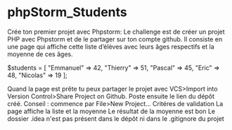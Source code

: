 # phpStorm_Students

Crée ton premier projet avec Phpstorm:
Le challenge est de créer un projet PHP avec Phpstorm et de le partager sur ton compte github.
Il consiste en une page qui affiche cette liste d’élèves avec leurs âges respectifs et la moyenne de ces âges.

$students = [
    "Emmanuel"  => 42,
    "Thierry"   => 51,
    "Pascal"    => 45,
    "Eric"      => 48,
    "Nicolas"   => 19
];

Quand la page est prête tu peux partager le projet avec VCS>Import into Version Control>Share Project on Github.
Poste ensuite le lien du dépôt créé. Conseil : commence par File>New Project…
Critéres de validation
    La page affiche la liste et la moyenne
    Le résultat de la moyenne est bon
    Le dossier .idea n'est pas présent dans le dépôt ni dans le .gitignore du projet
